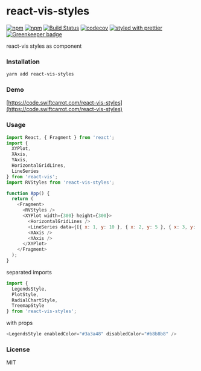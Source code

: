# react-vis-styles

[![npm](https://img.shields.io/npm/v/react-vis-styles.svg)](https://www.npmjs.com/package/react-vis-styles)
[![npm](https://img.shields.io/npm/dm/react-vis-styles.svg)](https://www.npmjs.com/package/react-vis-styles)
[![Build Status](https://travis-ci.org/wangzuo/react-vis-styles.svg?branch=master)](https://travis-ci.org/wangzuo/react-vis-styles)
[![codecov](https://codecov.io/gh/wangzuo/react-vis-styles/branch/master/graph/badge.svg)](https://codecov.io/gh/wangzuo/react-vis-styles)
[![styled with prettier](https://img.shields.io/badge/styled_with-prettier-ff69b4.svg)](https://github.com/prettier/prettier) [![Greenkeeper badge](https://badges.greenkeeper.io/wangzuo/react-vis-styles.svg)](https://greenkeeper.io/)

react-vis styles as component

### Installation

```sh
yarn add react-vis-styles
```

### Demo

[https://code.swiftcarrot.com/react-vis-styles](https://code.swiftcarrot.com/react-vis-styles)

### Usage

```javascript
import React, { Fragment } from 'react';
import {
  XYPlot,
  XAxis,
  YAxis,
  HorizontalGridLines,
  LineSeries
} from 'react-vis';
import RVStyles from 'react-vis-styles';

function App() {
  return (
    <Fragment>
      <RVStyles />
      <XYPlot width={300} height={300}>
        <HorizontalGridLines />
        <LineSeries data={[{ x: 1, y: 10 }, { x: 2, y: 5 }, { x: 3, y: 15 }]} />
        <XAxis />
        <YAxis />
      </XYPlot>
    </Fragment>
  );
}
```

separated imports

```javascript
import {
  LegendsStyle,
  PlotStyle,
  RadialChartStyle,
  TreemapStyle
} from 'react-vis-styles';
```

with props

```javascript
<LegendsStyle enabledColor="#3a3a48" disabledColor="#b8b8b8" />
```

### License

MIT
